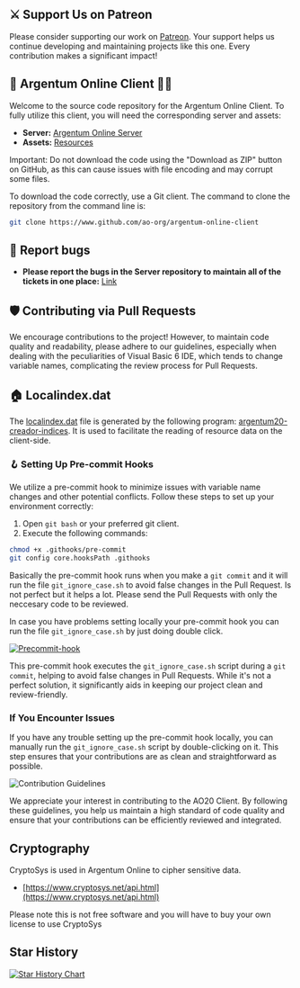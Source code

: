## ⚔️ Support Us on Patreon

Please consider supporting our work on [Patreon](https://www.patreon.com/nolandstudios). Your support helps us continue developing and maintaining projects like this one. Every contribution makes a significant impact!

## 🐲 Argentum Online Client 🧙‍♂️

Welcome to the source code repository for the Argentum Online Client. To fully utilize this client, you will need the corresponding server and assets:

- **Server:** [Argentum Online Server](https://github.com/ao-org/argentum-online-server)
- **Assets:** [Resources](https://github.com/ao-org/Recursos)

Important: Do not download the code using the "Download as ZIP" button on GitHub, as this can cause issues with file encoding and may corrupt some files. 

To download the code correctly, use a Git client. The command to clone the repository from the command line is:

```bash
git clone https://www.github.com/ao-org/argentum-online-client
```

## 🐛 Report bugs
- **Please report the bugs in the Server repository to maintain all of the tickets in one place:** [Link](https://github.com/ao-org/Recursos](https://github.com/ao-org/argentum-online-server/issues))

## 🛡️ Contributing via Pull Requests

We encourage contributions to the project! However, to maintain code quality and readability, please adhere to our guidelines, especially when dealing with the peculiarities of Visual Basic 6 IDE, which tends to change variable names, complicating the review process for Pull Requests.

## 🏠 Localindex.dat
The [localindex.dat](https://github.com/ao-org/Recursos/blob/master/init/localindex.dat) file is generated by the following program: [argentum20-creador-indices](https://github.com/ao-org/argentum20-creador-indices). It is used to facilitate the reading of resource data on the client-side.

### 🪝 Setting Up Pre-commit Hooks

We utilize a pre-commit hook to minimize issues with variable name changes and other potential conflicts. Follow these steps to set up your environment correctly:

1. Open `git bash` or your preferred git client.
2. Execute the following commands:

```bash
chmod +x .githooks/pre-commit
git config core.hooksPath .githooks
```

Basically the pre-commit hook runs when you make a `git commit` and it will run the file `git_ignore_case.sh` to avoid false changes in the Pull Request. Is not perfect but it helps a lot. Please send the Pull Requests with only the neccesary code to be reviewed.

In case you have problems setting locally your pre-commit hook you can run the file `git_ignore_case.sh` by just doing double click.

<a href="https://imgbb.com/"><img src="https://i.ibb.co/6wCZvvZ/image.png" alt="Precommit-hook" border="0"></a>

This pre-commit hook executes the `git_ignore_case.sh` script during a `git commit`, helping to avoid false changes in Pull Requests. While it's not a perfect solution, it significantly aids in keeping our project clean and review-friendly.

### If You Encounter Issues

If you have any trouble setting up the pre-commit hook locally, you can manually run the `git_ignore_case.sh` script by double-clicking on it. This step ensures that your contributions are as clean and straightforward as possible.

![Contribution Guidelines](https://steamuserimages-a.akamaihd.net/ugc/1829034638748296385/CCD6BAF674692E8D4C87CDCA56FF8EC06D93C2FB/?imw=5000&imh=5000&ima=fit&impolicy=Letterbox&imcolor=%23000000&letterbox=false)

We appreciate your interest in contributing to the AO20 Client. By following these guidelines, you help us maintain a high standard of code quality and ensure that your contributions can be efficiently reviewed and integrated.

## Cryptography
CryptoSys is used in Argentum Online to cipher sensitive data.

- [https://www.cryptosys.net/api.html](https://www.cryptosys.net/api.html)

Please note this is not free software and you will have to buy your own license to use CryptoSys

## Star History

<a href="https://star-history.com/#ao-org/argentum-online-client&Date">
  <picture>
    <source media="(prefers-color-scheme: dark)" srcset="https://api.star-history.com/svg?repos=ao-org/argentum-online-client&type=Date&theme=dark" />
    <source media="(prefers-color-scheme: light)" srcset="https://api.star-history.com/svg?repos=ao-org/argentum-online-client&type=Date" />
    <img alt="Star History Chart" src="https://api.star-history.com/svg?repos=ao-org/argentum-online-client&type=Date" />
  </picture>
</a>


